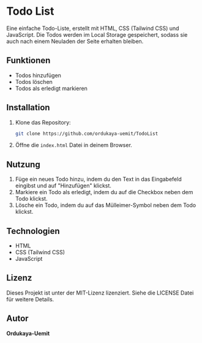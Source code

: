 # Todo List

Eine einfache Todo-Liste, erstellt mit HTML, CSS (Tailwind CSS) und JavaScript. Die Todos werden im Local Storage gespeichert, sodass sie auch nach einem Neuladen der Seite erhalten bleiben.

## Funktionen

- Todos hinzufügen
- Todos löschen
- Todos als erledigt markieren

## Installation

1. Klone das Repository:
    ```bash
    git clone https://github.com/ordukaya-uemit/TodoList
    ```
2. Öffne die `index.html` Datei in deinem Browser.

## Nutzung

1. Füge ein neues Todo hinzu, indem du den Text in das Eingabefeld eingibst und auf "Hinzufügen" klickst.
2. Markiere ein Todo als erledigt, indem du auf die Checkbox neben dem Todo klickst.
3. Lösche ein Todo, indem du auf das Mülleimer-Symbol neben dem Todo klickst.

## Technologien

- HTML
- CSS (Tailwind CSS)
- JavaScript

## Lizenz

Dieses Projekt ist unter der MIT-Lizenz lizenziert. Siehe die LICENSE Datei für weitere Details.

## Autor

 **Ordukaya-Uemit** 
